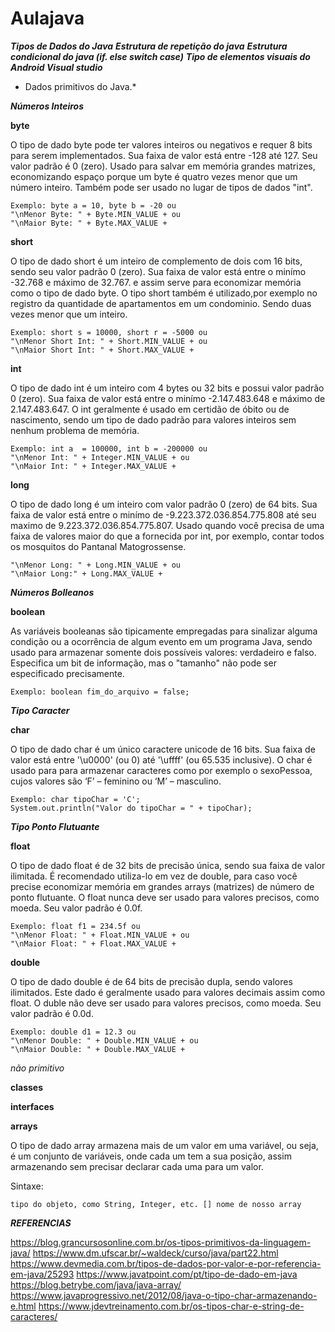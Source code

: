 # Aulajava
***Tipos de Dados do Java***
***Estrutura de repetição do java***
***Estrutura condicional do java (if. else switch case)***
***Tipo de elementos visuais do Android Visual studio***


* Dados primitivos do Java.*

***Números Inteiros***

**byte**

O tipo de dado byte pode ter valores inteiros ou negativos e requer 8 bits para serem implementados. Sua faixa de valor está entre -128 até 127. Seu valor padrão é 0 (zero). Usado para salvar em memória grandes matrizes, economizando espaço porque um byte é quatro vezes menor que um número inteiro. Também pode ser usado no lugar de tipos de dados "int".
```
Exemplo: byte a = 10, byte b = -20 ou
"\nMenor Byte: " + Byte.MIN_VALUE + ou
"\nMaior Byte: " + Byte.MAX_VALUE +
```
**short**

O tipo de dado short é um inteiro de complemento de dois com 16 bits, sendo seu valor padrão 0 (zero). Sua faixa de valor está entre o minímo -32.768 e máximo de 32.767.  e assim serve para economizar memória como o tipo de dado byte. O tipo short também é utilizado,por exemplo no registro da quantidade de apartamentos em um condominio. Sendo duas vezes menor que um inteiro.
```
Exemplo: short s = 10000, short r = -5000 ou
"\nMenor Short Int: " + Short.MIN_VALUE + ou
"\nMaior Short Int: " + Short.MAX_VALUE + 
```

**int**

O tipo de dado int é um inteiro com 4 bytes ou 32 bits e possui valor padrão 0 (zero). Sua faixa de valor está entre o minímo -2.147.483.648 e máximo de 2.147.483.647. O int geralmente é usado em certidão de óbito ou de nascimento, sendo um tipo de dado padrão para valores inteiros sem nenhum problema de memória.
```
Exemplo: int a  = 100000, int b = -200000 ou
"\nMenor Int: " + Integer.MIN_VALUE + ou
"\nMaior Int: " + Integer.MAX_VALUE +
```

**long**

O tipo de dado long é um inteiro com valor padrão 0 (zero) de 64 bits. Sua faixa de valor está entre o minímo de -9.223.372.036.854.775.808 até seu maximo de 9.223.372.036.854.775.807. Usado quando você precisa de uma faixa de valores maior do que a fornecida por int, por exemplo, contar todos os mosquitos do Pantanal Matogrossense. 
```
"\nMenor Long: " + Long.MIN_VALUE + ou
"\nMaior Long:" + Long.MAX_VALUE +
```

***Números Bolleanos***

**boolean**

As variáveis booleanas são tipicamente empregadas para sinalizar alguma condição ou a ocorrência de algum evento em um programa Java, sendo usado para armazenar somente dois possíveis valores: verdadeiro e falso. 
Especifica um bit de informação, mas o "tamanho" não pode ser especificado precisamente.
```
Exemplo: boolean fim_do_arquivo = false;
```
 

***Tipo Caracter***

**char**

O tipo de dado char é um único caractere unicode de 16 bits. Sua faixa de valor está entre '\u0000' (ou 0) até '\uffff' (ou 65.535 inclusive). O char é usado para para armazenar caracteres como por exemplo o sexoPessoa, cujos valores são ‘F’ – feminino ou ‘M’ – masculino.
```
Exemplo: char tipoChar = 'C'; 
System.out.println("Valor do tipoChar = " + tipoChar); 
```

***Tipo Ponto Flutuante***

**float**

O tipo de dado float é de 32 bits de precisão única, sendo sua faixa de valor ilimitada. É recomendado utiliza-lo em vez de double, para caso você precise economizar memória em grandes arrays (matrizes) de número de ponto flutuante. O float nunca deve ser usado para valores precisos, como moeda. Seu valor padrão é 0.0f.
```
Exemplo: float f1 = 234.5f ou
"\nMenor Float: " + Float.MIN_VALUE + ou
"\nMaior Float: " + Float.MAX_VALUE +
```

**double**

O tipo de dado double é de 64 bits de precisão dupla, sendo valores ilimitados. Este dado é geralmente usado para valores decimais assim como float. O duble não deve ser usado para valores precisos, como moeda. Seu valor padrão é 0.0d.
```
Exemplo: double d1 = 12.3 ou
"\nMenor Double: " + Double.MIN_VALUE + ou
"\nMaior Double: " + Double.MAX_VALUE +
```
*_não primitivo_*

**classes** 


**interfaces**



**arrays**

O tipo de dado array armazena mais de um valor em uma variável, ou seja, é um conjunto de variáveis, onde cada um tem a sua posição, assim armazenando sem precisar declarar cada uma para um valor.

Sintaxe:
```
tipo do objeto, como String, Integer, etc. [] nome de nosso array
```

 ***REFERENCIAS***
 
https://blog.grancursosonline.com.br/os-tipos-primitivos-da-linguagem-java/
 https://www.dm.ufscar.br/~waldeck/curso/java/part22.html
 https://www.devmedia.com.br/tipos-de-dados-por-valor-e-por-referencia-em-java/25293
 https://www.javatpoint.com/pt/tipo-de-dado-em-java
 https://blog.betrybe.com/java/java-array/
 https://www.javaprogressivo.net/2012/08/java-o-tipo-char-armazenando-e.html
 https://www.jdevtreinamento.com.br/os-tipos-char-e-string-de-caracteres/